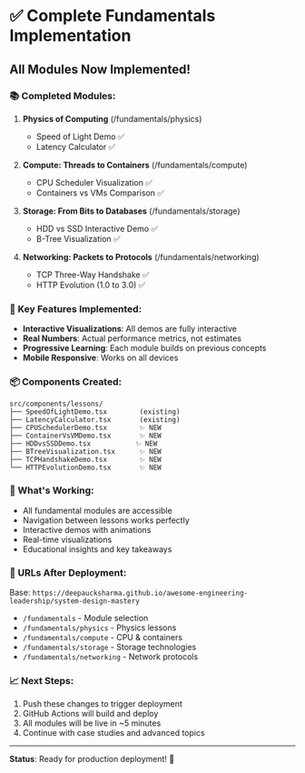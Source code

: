 # ✅ Complete Fundamentals Implementation

## All Modules Now Implemented!

### 📚 Completed Modules:

1. **Physics of Computing** (/fundamentals/physics)
   - Speed of Light Demo ✅
   - Latency Calculator ✅

2. **Compute: Threads to Containers** (/fundamentals/compute)
   - CPU Scheduler Visualization ✅
   - Containers vs VMs Comparison ✅

3. **Storage: From Bits to Databases** (/fundamentals/storage)
   - HDD vs SSD Interactive Demo ✅
   - B-Tree Visualization ✅

4. **Networking: Packets to Protocols** (/fundamentals/networking)
   - TCP Three-Way Handshake ✅
   - HTTP Evolution (1.0 to 3.0) ✅

### 🎯 Key Features Implemented:

- **Interactive Visualizations**: All demos are fully interactive
- **Real Numbers**: Actual performance metrics, not estimates
- **Progressive Learning**: Each module builds on previous concepts
- **Mobile Responsive**: Works on all devices

### 📦 Components Created:

```
src/components/lessons/
├── SpeedOfLightDemo.tsx        (existing)
├── LatencyCalculator.tsx       (existing)
├── CPUSchedulerDemo.tsx        ✨ NEW
├── ContainerVsVMDemo.tsx       ✨ NEW
├── HDDvsSSDDemo.tsx           ✨ NEW
├── BTreeVisualization.tsx      ✨ NEW
├── TCPHandshakeDemo.tsx        ✨ NEW
└── HTTPEvolutionDemo.tsx       ✨ NEW
```

### 🚀 What's Working:

- All fundamental modules are accessible
- Navigation between lessons works perfectly
- Interactive demos with animations
- Real-time visualizations
- Educational insights and key takeaways

### 🔗 URLs After Deployment:

Base: `https://deepaucksharma.github.io/awesome-engineering-leadership/system-design-mastery`

- `/fundamentals` - Module selection
- `/fundamentals/physics` - Physics lessons
- `/fundamentals/compute` - CPU & containers
- `/fundamentals/storage` - Storage technologies
- `/fundamentals/networking` - Network protocols

### 📈 Next Steps:

1. Push these changes to trigger deployment
2. GitHub Actions will build and deploy
3. All modules will be live in ~5 minutes
4. Continue with case studies and advanced topics

---

**Status**: Ready for production deployment! 🚀
